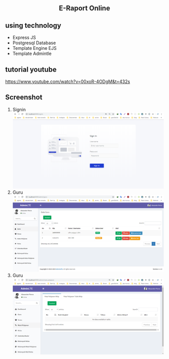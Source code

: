 <h2 align="center">E-Raport Online</h2>

## using technology

- Express JS
- Postgresql Database
- Template Engine EJS
- Template Admintle

## tutorial youtube
https://www.youtube.com/watch?v=00xoR-4ODgM&t=432s

## Screenshot

1. Signin
   <img src="screenshot/00. Login All Users.png">
2. Guru
   <img src="screenshot/02. Guru (Read).png">
2. Guru
   <img src="screenshot/03. Mata Pelajaran.png">

